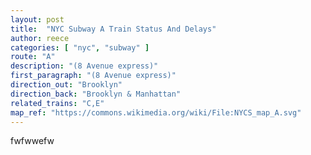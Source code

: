 ```yaml
---
layout: post
title:  "NYC Subway A Train Status And Delays"
author: reece
categories: [ "nyc", "subway" ]
route: "A"
description: "(8 Avenue express)"
first_paragraph: "(8 Avenue express)"
direction_out: "Brooklyn"
direction_back: "Brooklyn & Manhattan"
related_trains: "C,E"
map_ref: "https://commons.wikimedia.org/wiki/File:NYCS_map_A.svg"
---
```


fwfwwefw
